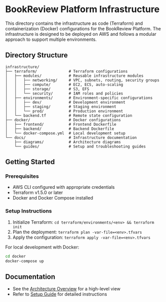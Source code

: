# BookReview Platform Infrastructure

This directory contains the infrastructure as code (Terraform) and containerization (Docker) configurations for the BookReview Platform. The infrastructure is designed to be deployed on AWS and follows a modular approach to support multiple environments.

## Directory Structure

```
infrastructure/
├── terraform/              # Terraform configurations
│   ├── modules/            # Reusable infrastructure modules
│   │   ├── networking/     # VPC, subnets, routing, security groups
│   │   ├── compute/        # EC2, ECS, auto-scaling
│   │   ├── storage/        # S3, EFS
│   │   └── security/       # IAM roles and policies
│   ├── environments/       # Environment-specific configurations
│   │   ├── dev/            # Development environment
│   │   ├── staging/        # Staging environment
│   │   └── prod/           # Production environment
│   └── backend.tf          # Remote state configuration
├── docker/                 # Docker configurations
│   ├── frontend/           # Frontend Dockerfile
│   ├── backend/            # Backend Dockerfile
│   └── docker-compose.yml  # Local development setup
└── docs/                   # Infrastructure documentation
    ├── diagrams/           # Architecture diagrams
    └── guides/             # Setup and troubleshooting guides
```

## Getting Started

### Prerequisites
- AWS CLI configured with appropriate credentials
- Terraform v1.5.0 or later
- Docker and Docker Compose installed

### Setup Instructions
1. Initialize Terraform: `cd terraform/environments/<env> && terraform init`
2. Plan the deployment: `terraform plan -var-file=<env>.tfvars`
3. Apply the configuration: `terraform apply -var-file=<env>.tfvars`

For local development with Docker:
```bash
cd docker
docker-compose up
```

## Documentation
- See the [Architecture Overview](docs/diagrams/architecture.png) for a high-level view
- Refer to [Setup Guide](docs/guides/setup.md) for detailed instructions
